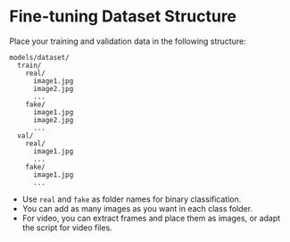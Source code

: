 # Fine-tuning Dataset Structure

Place your training and validation data in the following structure:

```
models/dataset/
  train/
    real/
      image1.jpg
      image2.jpg
      ...
    fake/
      image1.jpg
      image2.jpg
      ...
  val/
    real/
      image1.jpg
      ...
    fake/
      image1.jpg
      ...
```

- Use `real` and `fake` as folder names for binary classification.
- You can add as many images as you want in each class folder.
- For video, you can extract frames and place them as images, or adapt the script for video files. 